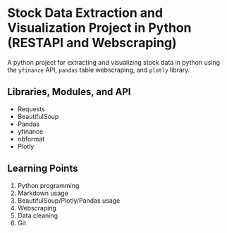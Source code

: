 # Stock Data Extraction and Visualization Project in Python (RESTAPI and Webscraping)

A python project for extracting and visualizing stock data in python using the `yfinance` API, `pandas` table webscraping, and `plotly` library.

## Libraries, Modules, and API
- Requests
- BeautifulSoup
- Pandas
- yfinance
- nbformat
- Plotly


## Learning Points
1. Python programming
2. Markdown usage
3. BeautifulSoup/Plotly/Pandas usage
4. Webscraping
5. Data cleaning
6. Git